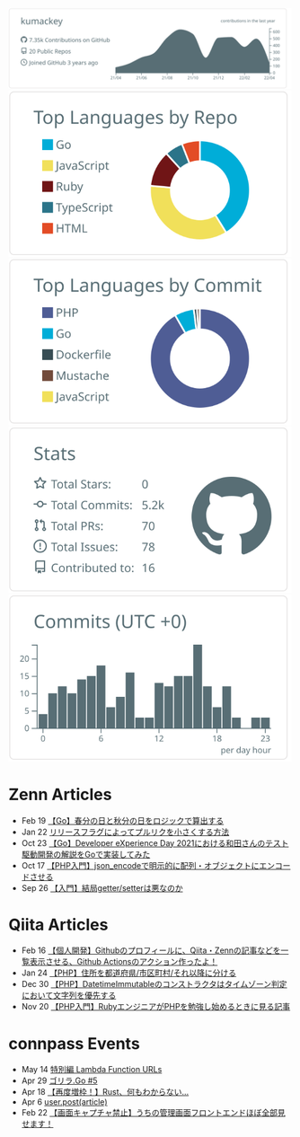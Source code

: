 [![](https://raw.githubusercontent.com/kumackey/kumackey/main/profile-summary-card-output/default/0-profile-details.svg)](https://github.com/vn7n24fzkq/github-profile-summary-cards)
[![](https://raw.githubusercontent.com/kumackey/kumackey/main/profile-summary-card-output/default/1-repos-per-language.svg)](https://github.com/vn7n24fzkq/github-profile-summary-cards) [![](https://raw.githubusercontent.com/kumackey/kumackey/main/profile-summary-card-output/default/2-most-commit-language.svg)](https://github.com/vn7n24fzkq/github-profile-summary-cards)
[![](https://raw.githubusercontent.com/kumackey/kumackey/main/profile-summary-card-output/default/3-stats.svg)](https://github.com/vn7n24fzkq/github-profile-summary-cards) [![](https://raw.githubusercontent.com/kumackey/kumackey/main/profile-summary-card-output/default/4-productive-time.svg)](https://github.com/vn7n24fzkq/github-profile-summary-cards)

# Zenn Articles

<!-- profile updater begin: zenn -->
- Feb 19 [【Go】春分の日と秋分の日をロジックで算出する](https://zenn.dev/kumackey/articles/d20220219-21c9a5e8b8603a)
- Jan 22 [リリースフラグによってプルリクを小さくする方法](https://zenn.dev/kumackey/articles/d20220120-98f77cad115deb)
- Oct 23 [【Go】Developer eXperience Day 2021における和田さんのテスト駆動開発の解説をGoで実装してみた](https://zenn.dev/kumackey/articles/a9dc6ab95780d0)
- Oct 17 [【PHP入門】json_encodeで明示的に配列・オブジェクトにエンコードさせる](https://zenn.dev/kumackey/articles/06b87040c5374d)
- Sep 26 [【入門】結局getter/setterは悪なのか](https://zenn.dev/kumackey/articles/c3acbd928d1d510268ab)
<!-- profile updater end: zenn -->

# Qiita Articles

<!-- profile updater begin: qiita -->
- Feb 16 [【個人開発】Githubのプロフィールに、Qiita・Zennの記事などを一覧表示させる、Github Actionsのアクション作ったよ！](https://qiita.com/kumackey/items/5bf3dec679f6888d9d4b)
- Jan 24 [【PHP】住所を都道府県/市区町村/それ以降に分ける](https://qiita.com/kumackey/items/caa6d4f5eb3370ef59f4)
- Dec 30 [【PHP】DatetimeImmutableのコンストラクタはタイムゾーン判定において文字列を優先する](https://qiita.com/kumackey/items/e49aeb89f5eced4cdbfa)
- Nov 20 [【PHP入門】RubyエンジニアがPHPを勉強し始めるときに見る記事](https://qiita.com/kumackey/items/352ce983362d186773be)
<!-- profile updater end: qiita -->

# connpass Events

<!-- profile updater begin: connpass -->
- May 14 [特別編 Lambda Function URLs](https://awsbasics.connpass.com/event/245650/)
- Apr 29 [ゴリラ.Go #5](https://gorilla-go.connpass.com/event/245628/)
- Apr 18 [【再度増枠！】Rust、何もわからない…](https://estie.connpass.com/event/243724/)
- Apr 6 [user.post(article)](https://architect-club.connpass.com/event/244485/)
- Feb 22 [【画面キャプチャ禁止】うちの管理画面フロントエンドほぼ全部見せます！](https://caddi.connpass.com/event/239169/)
<!-- profile updater end: connpass -->

